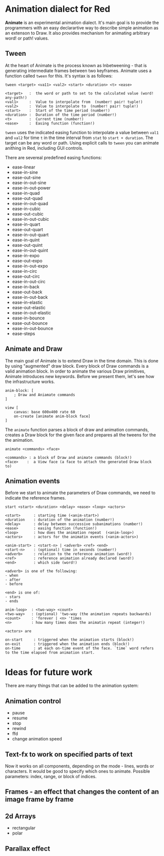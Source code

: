 # Animation dialect for Red

**Animate** is an experimental animation dialect. It's main goal is to provide the programmers with an easy declarartive way to describe simple animation as an extenson to Draw. It also provides mechanism for animating arbitrary word! or path! values.

## Tween

At the heart of Animate is the process known as Inbetweening - that is generating intermediate frames between two keyframes. Animate uses a function called `tween` for this. It's syntax is as follows:

    tween <target> <va11> <val2> <start> <duration> <t> <ease>
  
    <target>   :  the word or path to set to the calculated value (word! any-path!)      
    <val1>     :  Value to interpolate from  (number! pair! tuple!)
    <val2>     :  Value to interpolate to  (number! pair! tuple!) 
    <start>    :  Start of the time period (number!)
    <duration> :  Duration of the time period (number!)
    <t>        :  Current time (number!)   
    <ease>     :  Easing function (function!)
    

`tween` uses the indicated easing function to interpolate a value between `val1` and `val2` for time `t` in the time interval from `stat` to `start + duration`. The target can be any word or path. Using explicit calls to `tween` you can animate anithing in Red, including GUI controls.

There are severeal predefined easing functions:

- ease-linear
- ease-in-sine
- ease-out-sine
- ease-in-out-sine
- ease-in-out-power
- ease-in-quad
- ease-out-quad
- ease-in-out-quad
- ease-in-cubic
- ease-out-cubic
- ease-in-out-cubic
- ease-in-quart
- ease-out-quart
- ease-in-out-quart
- ease-in-quint
- ease-out-quint
- ease-in-out-quint
- ease-in-expo
- ease-out-expo
- ease-in-out-expo
- ease-in-circ
- ease-out-circ
- ease-in-out-circ
- ease-in-back
- ease-out-back
- ease-in-out-back
- ease-in-elastic
- ease-out-elastic
- ease-in-out-elastic
- ease-in-bounce
- ease-out-bounce
- ease-in-out-bounce
- ease-steps

## Animate and Draw

The main goal of Animate is to extend Draw in the time domain. This is done by using "augmented" draw block. Every block of Draw commands is a valid animation block. In order to animate the various Draw primitives, Animate introduces new keywords. Before we present them, let's see how the infrastructure works.

    anim-block: [
        ; Draw and Aniamate commands
    ]
    
    view [
        canvas: base 600x400 rate 60
        on-create [animate anim-block face]
    ]

The `animate` function parses a block of draw and animation commands, creates a Draw block for the given face and prepares all the tweens for the the animation.

    animate <commands> <face>
    
    <commands> : a block of Draw and animate commands (block!)
    <face>    :  a View face (a face to attach the generated Draw block to)

## Animation events

Before we start to animate the parameters of Draw commands, we need to indicate the reference frames.

    start <start> <duration> <delay> <ease> <loop> <actors>

    <start>      : starting time (<anim-start>)
    <duration    : duration of the animation (number!)
    <delay>      : delay between successive subanimations (number!)
	<ease>       : easing function (function!)
    <loop>       : how does the animation repeat  (<anim-loop>)
	<actors>     : actors for the animatin events (<anim-actors>)
	
	<anim-start> : <start-n> | <adverb> <ref> <end>
	<start-n>    : (optional) time in seconds (number!)
	<adverb>     : relation to the reference animation (word!)
	<ref>        : reference animation already declared (word!)
	<end>        : which side (word!)
	
	<adverb> is one of the following:
	- when
	- after
	- before 
	
	<end> is one of:
	- stars
	- ends
	
	anim-loop>  : <two-way> <count>
	<two-way>   : (optional) 'two-way (the animation repeats backwards)
	<count>     : 'forever | <n> 'times
	<n>         : how many times does the animatin repeat (integer!)
	
	<actors> are
	
	on-start     : triggered when the animation starts (block!)
	on-exit      : triggered when the animation ends (block!)
    on-time      : at each on-time event of the face. `time` word refers to the time elapsed from animation start.
	
	
    



# Ideas for future work
There are many things that can be added to the animation system:

## Animation control
- pause
- resume
- stop
- rewind
- ffd
- change animation speed

## Text-fx to work on specified parts of text
Now it works on all components, depending on the mode - lines, words or characters. It would be good to specify which ones to animate. Possible parameters: index, range, or block of indices.

## Frames - an effect that changes the content of an image frame by frame

## 2d Arrays
- rectangular
- polar

## Parallax effect
